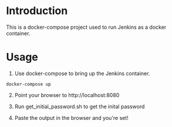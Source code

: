 # Introduction

This is a docker-compose project used to run Jenkins as a docker container. 

# Usage

1. Use docker-compose to bring up the Jenkins container.

  ```
  docker-compose up
  ```

2. Point your browser to http://localhost:8080

3. Run get_initial_password.sh to get the inital password

4. Paste the output in the browser and you're set!
